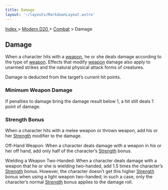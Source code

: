 ```yaml
---
title: Damage
layout: '~/layouts/MarkdownLayout.astro'
---
```


[ Index ](/) > [ Modern D20 ](/modern.d20.srd) > [Combat](/modern.d20.srd/combat) > Damage

## Damage

When a character hits with a
[weapon](/modern.d20.srd/equipment/equipment.weapons), he or she deals damage
according to the type of
[weapon](/modern.d20.srd/equipment/equipment.weapons). Effects that modify
[weapon](/modern.d20.srd/equipment/equipment.weapons) damage also apply to
unarmed strikes and the natural physical attack forms of creatures.

Damage is deducted from the target’s current hit points.

### Minimum Weapon Damage

If penalties to damage bring the damage result below 1, a hit still deals 1
point of damage.

### Strength Bonus

When a character hits with a melee weapon or thrown weapon, add his or her
[Strength](/modern.d20.srd/basics/ability.scores) modifier to the damage.

Off-Hand Weapon: When a character deals damage with a weapon in his or her off
hand, add only half of the character’s
[Strength](/modern.d20.srd/basics/ability.scores) bonus.

Wielding a Weapon Two-Handed: When a character deals damage with a weapon that
he or she is wielding two-handed, add 1.5 times the character’s
[Strength](/modern.d20.srd/basics/ability.scores) bonus. However, the
character doesn’t get this higher
[Strength](/modern.d20.srd/basics/ability.scores) bonus when using a light
weapon two-handed; in such a case, only the character’s normal
[Strength](/modern.d20.srd/basics/ability.scores) bonus applies to the damage
roll.

